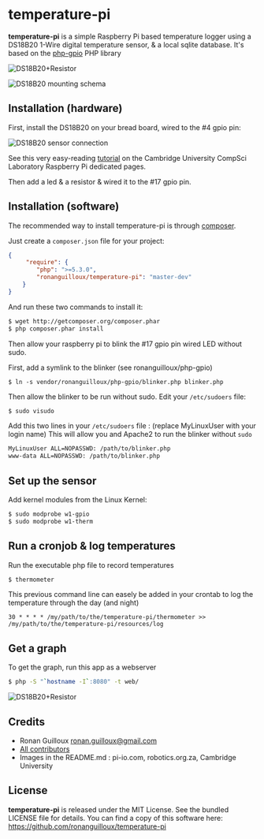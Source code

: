 temperature-pi
==============

**temperature-pi** is a simple Raspberry Pi based temperature logger using a DS18B20 1-Wire digital temperature sensor, & a local sqlite database.
It's based on the [php-gpio](https://github.com/ronanguilloux/php-gpio) PHP library

![DS18B20+Resistor](http://robotics.org.za/image/cache/data/Sensor/temperature/af00374-250x250.jpg)

![DS18B20 mounting schema](http://pi-io.com/wp-content/uploads/2012/11/ds18b20.jpeg)


Installation (hardware)
-----------------------

First, install the DS18B20 on your bread board, wired to the #4 gpio pin: 

![DS18B20 sensor connection](http://www.cl.cam.ac.uk/freshers/raspberrypi/tutorials/temperature/sensor-connection.png) 

See this very easy-reading [tutorial](http://www.cl.cam.ac.uk/freshers/raspberrypi/tutorials/temperature) on the Cambridge University CompSci Laboratory Raspberry Pi dedicated pages.

Then add a led & a resistor & wired it to the #17 gpio pin.


Installation (software)
-----------------------

The recommended way to install temperature-pi is through [composer](http://getcomposer.org).

Just create a `composer.json` file for your project:

``` json
{
     "require": {
        "php": ">=5.3.0",
        "ronanguilloux/temperature-pi": "master-dev"
    }
}
```

And run these two commands to install it:

``` bash
$ wget http://getcomposer.org/composer.phar
$ php composer.phar install
```

Then allow your raspberry pi to blink the #17 gpio pin wired LED without sudo.

First, add a symlink to the blinker (see ronanguilloux/php-gpio)

    $ ln -s vendor/ronanguilloux/php-gpio/blinker.php blinker.php

Then allow the blinker to be run without sudo. Edit your `/etc/sudoers` file:

``` bash
$ sudo visudo
```

Add this two lines in your `/etc/sudoers` file : (replace MyLinuxUser with your login name)
This will allow you and Apache2 to run the blinker without `sudo`

``` bash
MyLinuxUser ALL=NOPASSWD: /path/to/blinker.php
www-data ALL=NOPASSWD: /path/to/blinker.php
```


Set up the sensor
-----------------

Add kernel modules from the Linux Kernel:

``` bash
$ sudo modprobe w1-gpio
$ sudo modprobe w1-therm
```

Run a cronjob & log temperatures
--------------------------------

Run the executable php file to record temperatures
``` bash
$ thermometer
```

This previous command line can easely be added in your crontab to log the temperature through the day (and night)

``` cron
30 * * * * /my/path/to/the/temperature-pi/thermometer >> /my/path/to/the/temperature-pi/resources/log
```

Get a graph
-----------

To get the graph, run this app as a webserver
``` bash
$ php -S "`hostname -I`:8080" -t web/
```

![DS18B20+Resistor](https://raw.github.com/ronanguilloux/temperature-pi/master/example.png)


Credits
-------

* Ronan Guilloux <ronan.guilloux@gmail.com>
* [All contributors](https://github.com/ronanguilloux/temperature-pi/contributors)
* Images in the README.md : pi-io.com, robotics.org.za, Cambridge University


License
-------

**temperature-pi** is released under the MIT License. See the bundled LICENSE file for details.
You can find a copy of this software here: https://github.com/ronanguilloux/temperature-pi
